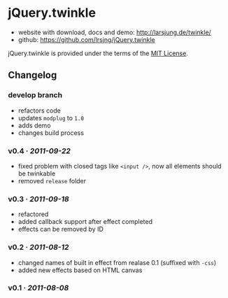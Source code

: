 # jQuery.twinkle

* website with download, docs and demo: <http://larsjung.de/twinkle/>
* github: <https://github.com/lrsjng/jQuery.twinkle>

jQuery.twinkle is provided under the terms of the [MIT License](https://github.com/lrsjng/jQuery.twinkle/blob/develop/LICENSE.md).


## Changelog


### develop branch

* refactors code
* updates `modplug` to `1.0`
* adds demo
* changes build process


### v0.4 · *2011-09-22*

* fixed problem with closed tags like `<input />`, now all elements should be twinkable
* removed `release` folder


### v0.3 · *2011-09-18*

* refactored
* added callback support after effect completed
* effects can be removed by ID


### v0.2 · *2011-08-12*

* changed names of built in effect from realase 0.1 (suffixed with `-css`)
* added new effects based on HTML canvas


### v0.1 · *2011-08-08*
